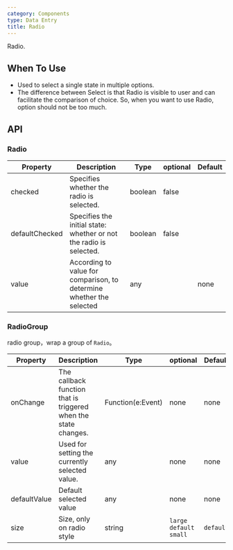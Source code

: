```yaml
---
category: Components
type: Data Entry
title: Radio
---
```


Radio.

## When To Use

- Used to select a single state in multiple options.
- The difference between Select is that Radio is visible to user and can facilitate the comparison of choice. So, when you want to use Radio, option should not be too much.

## API

### Radio

| Property           | Description                                     | Type       |  optional | Default |
|----------------|------------------------------------------|------------|---------|--------|
| checked | Specifies whether the radio is selected. | boolean | false |
| defaultChecked | Specifies the initial state: whether or not the radio is selected. | boolean | false |
| value          | According to value for comparison, to determine whether the selected        | any     |         | none     |

### RadioGroup

radio group，wrap a group of `Radio`。

| Property           | Description                             | Type              | optional | Default |
|----------------|----------------------------------|-------------------|--------|--------|
| onChange | The callback function that is triggered when the state changes. | Function(e:Event) | none     | none     |
| value | Used for setting the currently selected value. | any            | none     | none     |
| defaultValue   | Default selected value                     | any            | none     | none     |
| size           | Size, only on radio style           | string            | `large` `default` `small` | `default` |
